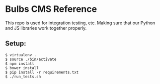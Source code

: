 # Bulbs CMS Reference

This repo is used for integration testing, etc. Making sure that our Python and JS libraries work together properly.

## Setup:

    $ virtualenv .
    $ source ./bin/activate
    $ npm install
    $ bower install
    $ pip install -r requirements.txt
    $ ./run_tests.sh
